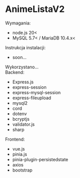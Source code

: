 # AnimeListaV2

Wymagania:
- node.js 20<
- MySQL 5.7< / MariaDB 10.4.x<

Instrukcja instalacji:
- soon...

Wykorzystano...<br>
Backend:
- Express.js
- express-session
- express-mysql-session
- express-fileupload
- mysql2
- cord
- dotenv
- bcryptjs
- validator.js
- sharp

Frontend:
- vue.js
- pinia.js
- pinia-plugin-persistedstate
- axios
- bootstrap